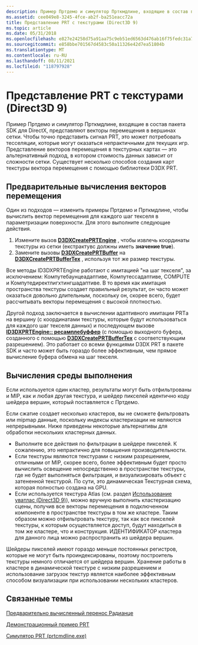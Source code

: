 ```yaml
---
description: Пример Пртдемо и симулятор Прткмдлине, входящие в состав пакета SDK для DirectX, представляют векторы перемещения в вершинах сетки.
ms.assetid: cee049e8-3245-4fce-ab2f-ba251eacc72a
title: Представление PRT с текстурами (Direct3D 9)
ms.topic: article
ms.date: 05/31/2018
ms.openlocfilehash: e827e24258d75a91aa75c9eb51ed6563d476ab16f75fedc31a7071bca28a4a78
ms.sourcegitcommit: e858bbe701567d4583c50a11326e42d7ea51804b
ms.translationtype: MT
ms.contentlocale: ru-RU
ms.lasthandoff: 08/11/2021
ms.locfileid: "118797928"
---
```

# <a name="representing-prt-with-textures-direct3d-9"></a>Представление PRT с текстурами (Direct3D 9)

Пример Пртдемо и симулятор Прткмдлине, входящие в состав пакета SDK для DirectX, представляют векторы перемещения в вершинах сетки. Чтобы точно представить сигнал PRT, это может потребовать тесселяции, которые могут оказаться непрактичными для текущих игр. Представление векторов перемещения в текстурных картах — это альтернативный подход, в котором стоимость данных зависит от сложности сетки. Существует несколько способов создания карт текстуры вектора перемещения с помощью библиотеки D3DX PRT.

## <a name="precomputing-transfer-vectors"></a>Предварительные вычисления векторов перемещения

Один из подходов — изменить примеры Пртдемо и Прткмдлине, чтобы вычислить вектор перемещения для каждого шаг текселя в параметризации поверхности. Для этого выполните следующие действия.

1.  Измените вызов [**D3DXCreatePRTEngine**](d3dxcreateprtengine.md) , чтобы извлечь координаты текстуры из сетки (екстрактувс должны иметь **значение true**).
2.  Замените вызовы [**D3DXCreatePRTBuffer**](d3dxcreateprtbuffer.md) на [**D3DXCreatePRTBufferTex**](d3dxcreateprtbuffertex.md) , используя тот же размер текстуры.

Все методы ID3DXPRTEngine работают с имитацией "на шаг текселя", за исключением: Компутебаунцеадаптиве, Компутессадаптиве, COMPUTE и Компутедиректлигхтингшадаптиве. В то время как имитация пространства текстуры создает правильный результат, он часто может оказаться довольно длительным, поскольку он, скорее всего, будет рассчитывать векторы перемещения с высокой плотностью.

Другой подход заключается в вычислении адаптивного имитации PRTа на вершину (с координатами текстуры, которые будут использоваться для каждого шаг текселя данных) и последующем вызове [**ID3DXPRTEngine:: ресамплебуффер**](id3dxprtengine--resamplebuffer.md) (с помощью выходного буфера, созданного с помощью [**D3DXCreatePRTBufferTex**](d3dxcreateprtbuffertex.md) с соответствующим разрешением). Это работает со всеми функциями D3DX PRT в пакете SDK и часто может быть гораздо более эффективным, чем прямое вычисление буфера обмена на шаг текселя.

## <a name="runtime-calculations"></a>Вычисления среды выполнения

Если используется один кластер, результаты могут быть отфильтрованы и MIP, как и любая другая текстура, и шейдер пикселей идентично коду шейдера вершин, который поставляется с Пртдемо.

Если сжатие создает несколько кластеров, вы не сможете фильтровать или mipmap данные, поскольку индексы кластеризации не являются непрерывными. Ниже приведены некоторые альтернативы для обработки нескольких кластерных данных.

-   Выполните все действия по фильтрации в шейдере пикселей. К сожалению, это непрактично для повышения производительности.
-   Если текстуры являются текстурами с низким разрешением, отличными от MIP, скорее всего, более эффективным будет просто вычислить освещение непосредственно в пространстве текстуры, где не будет выполняться фильтрация, и визуализировать объект с затененной текстурой. По сути, это динамическая Текстурная схема, которая полностью создана на GPU.
-   Если используется текстура Atlas (см. раздел [Использование уватлас (Direct3D 9)](using-uvatlas.md)), можно вручную выполнить кластеризацию сцены, получив все векторы перемещения в подключенном компоненте в пространстве текстуры в том же кластере. Таким образом можно отфильтровать текстуру, так как все пикселей текстуры, к которым осуществляется доступ, будут находиться в том же кластере, что и конструкция. ИДЕНТИФИКАТОР кластера для данного лица можно распространить из шейдера вершин.

Шейдеры пикселей имеют гораздо меньше постоянных регистров, которые не могут быть проиндексированы, поэтому построитель текстуры немного отличается от шейдера вершин. Хранение работы в кластере в динамической текстуре с низким разрешением и использование загрузок текстур является наиболее эффективным способом визуализации при использовании нескольких кластеров.

## <a name="related-topics"></a>Связанные темы

<dl> <dt>

[Предварительно вычисленный перенос Радианце](precomputed-radiance-transfer.md)
</dt> <dt>

[Демонстрационный пример PRT](https://msdn.microsoft.com/library/Ee418763(v=VS.85).aspx)
</dt> <dt>

[Симулятор PRT (prtcmdline.exe)](https://msdn.microsoft.com/library/Ee418766(v=VS.85).aspx)
</dt> </dl>

 

 



